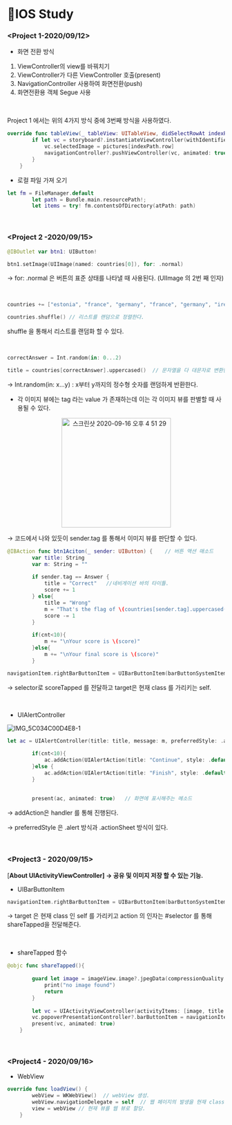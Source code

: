 # 🍎IOS Study

### <Project 1-2020/09/12>

- 화면 전환 방식

1. ViewController의 view를 바꿔치기
2. ViewController가 다른 ViewController 호출(present)
3. NavigationController 사용하여 화면전환(push)
4. 화면전환용 객체 Segue 사용

</br>

Project 1 에서는 위의 4가지 방식 중에 3번째 방식을 사용하였다.

```swift
override func tableView(_ tableView: UITableView, didSelectRowAt indexPath: IndexPath) {
        if let vc = storyboard?.instantiateViewController(withIdentifier: "Detail") as? DetailViewController{  // 다른 controller view를 호출한다. 여기서 "Detail" 은 다른 viewController의 ID이다.
            vc.selectedImage = pictures[indexPath.row]
            navigationController?.pushViewController(vc, animated: true)  // 다음 뷰 컨트롤러 호출
        }
    }
```

- 로컬 파일 가져 오기

```swift
let fm = FileManager.default
        let path = Bundle.main.resourcePath!;
        let items = try! fm.contentsOfDirectory(atPath: path)
```
</br>

### <Project 2 -2020/09/15>

```swift
@IBOutlet var btn1: UIButton!

btn1.setImage(UIImage(named: countries[0]), for: .normal)
```

→  for: .normal 은 버튼의 표준 상태를 나타낼 때 사용된다. (UIImage 의 2번 째 인자)

</br>

```swift
countries += ["estonia", "france", "germany", "france", "germany", "ireland", "italy", "monaco", "nigeria", "poland", "russia", "spain", "uk", "us"]

countries.shuffle() // 리스트를 랜덤으로 정렬한다. 

```

shuffle 을 통해서 리스트를 랜덤화 할 수 있다. 

</br>

```swift
correctAnswer = Int.random(in: 0...2)

title = countries[correctAnswer].uppercased()  // 문자열을 다 대문자로 변환한다. 

```

→ Int.random(in: x...y) : x부터 y까지의 정수형 숫자를 랜덤하게 반환한다. 
</br>

- 각 이미지 뷰에는 tag 라는 value 가 존재하는데 이는 각 이미지 뷰를 판별할 때 사용될 수 있다.

<center><img width="253" alt="스크린샷 2020-09-16 오후 4 51 29" src="https://user-images.githubusercontent.com/48006103/93313613-ac927c80-f843-11ea-8f6e-c244b8c4e660.png"></center>


→  코드에서 나와 있듯이 sender.tag 를 통해서 이미지 뷰를 판단할 수 있다. 

```swift
@IBAction func btn1Aciton(_ sender: UIButton) {    // 버튼 액션 매소드
        var title: String
        var m: String = ""
        
        if sender.tag == Answer {
            title = "Correct"   //네비게이션 바의 타이틀.
            score += 1
        } else{
            title = "Wrong"
            m = "That's the flag of \(countries[sender.tag].uppercased())!"  
            score -= 1
        }
        
        if(cnt<10){
            m += "\nYour score is \(score)"
        }else{
            m += "\nYour final score is \(score)"
        }
```

```swift
navigationItem.rightBarButtonItem = UIBarButtonItem(barButtonSystemItem: .action, target: self, action: #selector(scoreTapped))
```

→ selector로 scoreTapped 를 전달하고 target은 현재 class 를 가리키는 self.

</br>

- UIAlertController

![IMG_5C034C00D4E8-1](https://user-images.githubusercontent.com/48006103/93313561-97b5e900-f843-11ea-9ca0-e55e6c931e1e.jpeg)

```swift
let ac = UIAlertController(title: title, message: m, preferredStyle: .alert) 
        
        if(cnt<10){
            ac.addAction(UIAlertAction(title: "Continue", style: .default, handler: askQuestion)) 
        }else {
            ac.addAction(UIAlertAction(title: "Finish", style: .default))
        }
        
        
        present(ac, animated: true)   // 화면에 표시해주는 메소드
```

→ addAction은 handler 를 통해 진행된다. 

→  preferredStyle 은 .alert 방식과 .actionSheet 방식이 있다. 

</br>


### <Project3 - 2020/09/15>


[**About UIActivityViewController]  →  공유 및 이미지 저장 할 수 있는 기능.**

- UIBarButtonItem

```swift
navigationItem.rightBarButtonItem = UIBarButtonItem(barButtonSystemItem: .action, target: self, action: #selector(shareTapped))
```

→ target 은 현재 class 인 self 를 가리키고 action 의 인자는 #selector 를 통해 shareTapped을 전달해준다. 

</br>

- shareTapped 함수

```swift
@objc func shareTapped(){
        
        guard let image = imageView.image?.jpegData(compressionQuality: 0.8) else {
            print("no image found")
            return
        }
        
        let vc = UIActivityViewController(activityItems: [image, title!], applicationActivities: [])
        vc.popoverPresentationController?.barButtonItem = navigationItem.rightBarButtonItem
        present(vc, animated: true)
    }
```
</br>

### <Project4 - 2020/09/16>

- WebView

```swift
override func loadView() {
        webView = WKWebView()  // webView 생성.
        webView.navigationDelegate = self  // 웹 페이지의 발생을 현재 class에 알려준다는 의미.
        view = webView // 현재 뷰를 웹 뷰로 할당.
    }
```
